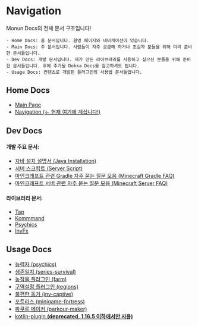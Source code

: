 # Navigation

Monun Docs의 전체 문서 구조입니다!

```
- Home Docs: 홈 문서입니다. 환영 페이지와 네비게이션이 있습니다.
- Main Docs: 주 문서입니다. 사람들이 자주 궁금해 하거나 초심자 분들을 위해 미리 준비한 문서들입니다.
- Dev Docs: 개발 문서입니다. 제가 만든 라이브러리를 사용하고 싶으신 분들을 위해 준비한 문서들입니다. 후에 추가될 Dokka Docs를 참고하셔도 됩니다.
- Usage Docs: 컨텐츠로 개발된 플러그인의 사용법 문서들입니다.
```

## Home Docs

- [Main Page](./Index)
- [Navigation (<- 현재 여기에 계십니다!)](./Navigation)

## Dev Docs

#### 개발 주요 문서:

- [자바 설치 설명서 (Java Installation)](<../Dev Docs/Java-Installation>)
- [서버 스크립트 (Server Script)](<../Dev Docs/Server-Script>)
- [마인크래프트 관련 Gradle 자주 묻는 질문 모음 (Minecraft Gradle FAQ)](<../Dev Docs/Minecraft-Gradle-FAQ>)
- [마인크래프트 서버 관련 자주 묻는 질문 모음 (Minecraft Server FAQ)](<../Dev Docs/Minecraft-Server-FAQ>)

#### 라이브러리 문서:

- [Tap](<../Dev Docs/tap/Index>)
- [Kommmand](<../Dev Docs/kommand/Index>)
- [Psychics](<../Dev Docs/psychics/Develop/Index>)
- [InvFx](<../Dev Docs/invfx/Index>)

## Usage Docs

- [능력자 (psychics)](<../Dev Docs/psychics/Plugin Usage/Index>)
- [생존일지 (series-survival)](<../Usage Docs/series-survival/Index>)
- [농작물 플러그인 (farm)](<../Usage Docs/farm/Index>)
- [구역설정 플러그인 (regions)](<../Usage Docs/regions/Index>)
- [불편한 동거 (inv-captive)](<../Usage Docs/inv-captive/Index>)
- [포트리스 (minigame-fortress)](<../Usage Docs/minigame-fortress/Index>)
- [파쿠르 메이커 (parkour-maker)](<../Usage Docs/parkour-maker/Index>)
- [kotlin-plugin **(deprecated, 1.16.5 이하에서만 사용)**](<../Usage Docs/kotlin-plugin/Index>)
